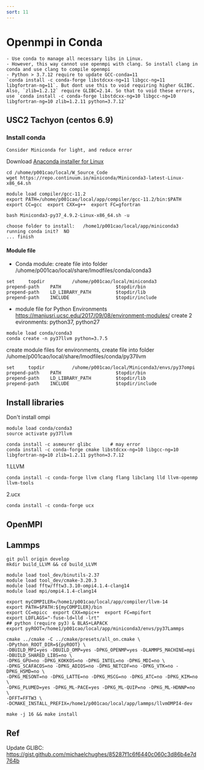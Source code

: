 ```yaml
---
sort: 11
---
```


# Openmpi in Conda

```note
- Use conda to manage all necessary libs in Linux.
- However, this way cannot use openmpi with clang. So install clang in conda and use clang to compile openmpi
- Python > 3.7.12 require to update GCC-conda=11
`conda install -c conda-forge libstdcxx-ng=11 libgcc-ng=11 libgfortran-ng=11`. But dont use this to void requiring higher GLIBC. Also, `zlib=1.2.12` require GLIBC=2.14. So that to void these errors, use `conda install -c conda-forge libstdcxx-ng=10 libgcc-ng=10 libgfortran-ng=10 zlib=1.2.11 python=3.7.12`
```

## USC2 Tachyon (centos 6.9)

### Install conda

```tip
Consider Miniconda for light, and reduce error
```

Download [Anaconda installer for Linux](https://repo.anaconda.com/miniconda/)

```shell
cd /uhome/p001cao/local/W_Source_Code
wget https://repo.continuum.io/miniconda/Miniconda3-latest-Linux-x86_64.sh

module load compiler/gcc-11.2
export PATH=/uhome/p001cao/local/app/compiler/gcc-11.2/bin:$PATH
export CC=gcc  export CXX=g++  export FC=gfortran

bash Miniconda3-py37_4.9.2-Linux-x86_64.sh -u

choose folder to install:   /home1/p001cao/local/app/miniconda3
running conda init?  NO
... finish
```

#### Module file

- Conda module: create file into folder  /uhome/p001cao/local/share/lmodfiles/conda/conda3

```shell
set     topdir          /uhome/p001cao/local/miniconda3
prepend-path    PATH                    $topdir/bin
prepend-path    LD_LIBRARY_PATH         $topdir/lib
prepend-path    INCLUDE                 $topdir/include
```

- module file for Python Environments
https://manjusri.ucsc.edu/2017/09/08/environment-modules/
create 2 evironments: python37, python27

```shell
module load conda/conda3
conda create -n py37llvm python=3.7.5
```

create module files for environments, create file into folder  /uhome/p001cao/local/share/lmodfiles/conda/py37llvm

```shell
set     topdir          /uhome/p001cao/local/Miniconda3/envs/py37ompi
prepend-path    PATH                    $topdir/bin
prepend-path    LD_LIBRARY_PATH         $topdir/lib
prepend-path    INCLUDE                 $topdir/include
```

## Install libraries

Don't install ompi

```shell
module load conda/conda3
source activate py37llvm

conda install -c asmeurer glibc       # may error
conda install -c conda-forge cmake libstdcxx-ng=10 libgcc-ng=10 libgfortran-ng=10 zlib=1.2.11 python=3.7.12
```

1.LLVM

```shell
conda install -c conda-forge llvm clang flang libclang lld llvm-openmp llvm-tools
```

2.ucx

```shell
conda install -c conda-forge ucx
```

## OpenMPI



## Lammps

```shell
git pull origin develop
mkdir build_LLVM && cd build_LLVM

module load tool_dev/binutils-2.37
module load tool_dev/cmake-3.20.3
module load fftw/fftw3.3.10-ompi4.1.4-clang14
module load mpi/ompi4.1.4-clang14

export myCOMPILER=/home1/p001cao/local/app/compiler/llvm-14
export PATH=$PATH:${myCOMPILER}/bin
export CC=mpicc  export CXX=mpic++  export FC=mpifort
export LDFLAGS="-fuse-ld=lld -lrt"
## python (require py3) & BLAS+LAPACK
export pyROOT=/home1/p001cao/local/app/miniconda3/envs/py37Lammps

cmake ../cmake -C ../cmake/presets/all_on.cmake \
-DPython_ROOT_DIR=${pyROOT} \
-DBUILD_MPI=yes -DBUILD_OMP=yes -DPKG_OPENMP=yes -DLAMMPS_MACHINE=mpi -DBUILD_SHARED_LIBS=no \
-DPKG_GPU=no -DPKG_KOKKOS=no -DPKG_INTEL=no -DPKG_MDI=no \
-DPKG_SCAFACOS=no -DPKG_ADIOS=no -DPKG_NETCDF=no -DPKG_VTK=no -DPKG_H5MD=no \
-DPKG_MESONT=no -DPKG_LATTE=no -DPKG_MSCG=no -DPKG_ATC=no -DPKG_KIM=no \
-DPKG_PLUMED=yes -DPKG_ML-PACE=yes -DPKG_ML-QUIP=no -DPKG_ML-HDNNP=no  \
-DFFT=FFTW3 \
-DCMAKE_INSTALL_PREFIX=/home1/p001cao/local/app/lammps/llvmOMPI4-dev

make -j 16 && make install
```


## Ref
Update GLIBC: https://gist.github.com/michaelchughes/85287f1c6f6440c060c3d86b4e7d764b